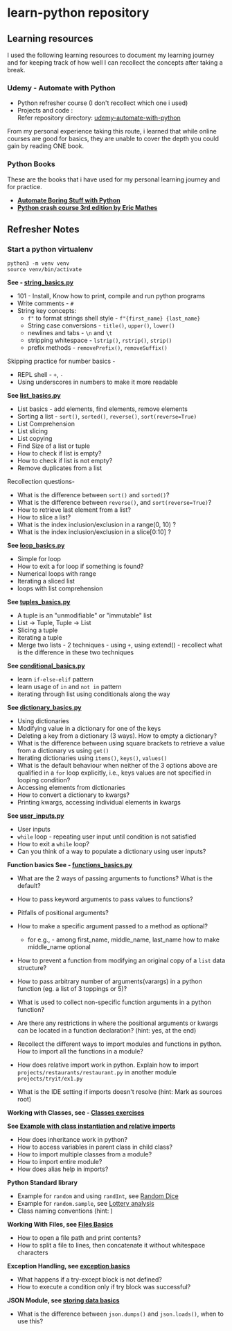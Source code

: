 # learn-python repository

## Learning resources

I used the following learning resources to document my learning journey and for keeping
track of how well I can recollect the concepts after taking a break.

### Udemy - Automate with Python

* Python refresher course (I don't recollect which one i used) <br/>
* Projects and code : <br/>
  Refer repository directory: [udemy-automate-with-python](udemy-automate-with-python/README.md)

From my personal experience taking this route, i learned that while online courses are good for basics,
they are unable to cover the depth you could gain by reading ONE book.

### Python Books

These are the books that i have used for my personal learning journey and for practice.

- **[Automate Boring Stuff with Python](https://automatetheboringstuff.com/)**
- **[Python crash course 3rd edition by Eric Mathes](https://ehmatthes.github.io/pcc_3e/)**

## Refresher Notes

### Start a python virtualenv

```commandline
python3 -m venv venv
source venv/bin/activate
```

**See - [string_basics.py](python-crash-course-3rd-ed/string_basics.py)**

* 101 - Install, Know how to print, compile and run python programs
* Write comments - `#`
* String key concepts:
    * `f"` to format strings shell style - `f"{first_name} {last_name}`
    * String case conversions - `title()`, `upper()`, `lower()`
    * newlines and tabs - `\n` and `\t`
    * stripping whitespace - `lstrip()`, `rstrip()`, `strip()`
    * prefix methods - `removePrefix()`, `removeSuffix()`

Skipping practice for number basics -

- REPL shell - `+`, `-`
- Using underscores in numbers to make it more readable

**See [list_basics.py](python-crash-course-3rd-ed/list_basics.py)**

* List basics - add elements, find elements, remove elements
* Sorting a list - `sort()`, `sorted()`, `reverse()`, `sort(reverse=True)`
* List Comprehension
* List slicing
* List copying
* Find Size of a list or tuple
* How to check if list is empty?
* How to check if list is not empty?
* Remove duplicates from a list

Recollection questions-

- What is the difference between `sort()` and `sorted()`?
- What is the difference between `reverse()`, and `sort(reverse=True)`?
- How to retrieve last element from a list?
- How to slice a list?
- What is the index inclusion/exclusion in a range(0, 10) ?
- What is the index inclusion/exclusion in a slice[0:10] ?

**See [loop_basics.py](python-crash-course-3rd-ed/loop_basics.py)**

* Simple for loop
* How to exit a for loop if something is found?
* Numerical loops with range
* Iterating a sliced list
* loops with list comprehension

**See [tuples_basics.py](python-crash-course-3rd-ed/tuples_basics.py)**

* A tuple is an "unmodifiable" or "immutable" list
* List -> Tuple, Tuple -> List
* Slicing a tuple
* iterating a tuple
* Merge two lists - 2 techniques - using `+`, using extend() - recollect what is the difference in these two techniques

**See [conditional_basics.py](python-crash-course-3rd-ed/conditionals_basics.py)**

* learn `if-else-elif` pattern
* learn usage of `in` and `not in` pattern
* iterating through list using conditionals along the way

**See [dictionary_basics.py](python-crash-course-3rd-ed/dictionary_basics.py)**

* Using dictionaries
* Modifying value in a dictionary for one of the keys
* Deleting a key from a dictionary (3 ways). How to empty a dictionary?
* What is the difference between using square brackets to retrieve a value from a dictionary vs using `get()`
* Iterating dictionaries using `items()`, `keys()`, `values()`
* What is the default behaviour when neither of the 3 options above are qualified in a `for` loop explicitly, i.e., keys
  values are not specified in looping condition?
* Accessing elements from dictionaries
* How to convert a dictionary to kwargs?
* Printing kwargs, accessing individual elements in kwargs

**See [user_inputs.py](python-crash-course-3rd-ed/user_inputs.py)**

* User inputs
* `while` loop - repeating user input until condition is not satisfied
* How to exit a `while` loop?
* Can you think of a way to populate a dictionary using user inputs?

**Function basics See - [functions_basics.py](python-crash-course-3rd-ed/functions_basics.py)**

* What are the 2 ways of passing arguments to functions? What is the default?
* How to pass keyword arguments to pass values to functions?
* Pitfalls of positional arguments?
* How to make a specific argument passed to a method as optional?
    - for e.g., - among first_name, middle_name, last_name how to make middle_name optional
* How to prevent a function from modifying an original copy of a `list` data structure?
* How to pass arbitrary number of arguments(varargs) in a python function (eg. a list of 3 toppings or 5)?
* What is used to collect non-specific function arguments in a python function?

* Are there any restrictions in where the positional arguments or kwargs can be located in a function declaration?
  (hint: yes, at the end)
* Recollect the different ways to import modules and functions in python. How to import all the functions in a module?
* How does relative import work in python. Explain how to import `projects/restaurants/restaurant.py` in
  another module `projects/tryit/ex1.py`
* What is the IDE setting if imports doesn't resolve (hint: Mark as sources root)

**Working with Classes, see - [Classes exercises](python-crash-course-3rd-ed/tryit)**

**See [Example with class instantiation and relative imports](python-crash-course-3rd-ed/relative_imports.py)**

* How does inheritance work in python?
* How to access variables in parent class in child class?
* How to import multiple classes from a module?
* How to import entire module?
* How does alias help in imports?

**Python Standard library**

* Example for `random` and using `randInt`, see [Random Dice](python-crash-course-3rd-ed/random_dice.py)
* Example for `random.sample`, see [Lottery analysis](python-crash-course-3rd-ed/lottery_analysis.py)
* Class naming conventions (hint: )

**Working With Files, see [Files Basics](python-crash-course-3rd-ed/reading_from_files)**

* How to open a file path and print contents?
* How to split a file to lines, then concatenate it without whitespace characters

**Exception Handling, see [exception basics](python-crash-course-3rd-ed/exception_basics.py)**

* What happens if a try-except block is not defined?
* How to execute a condition only if try block was successful?

**JSON Module, see [storing data basics](python-crash-course-3rd-ed/storing_data.py)**
* What is the difference between `json.dumps()` and `json.loads()`, when to use this?